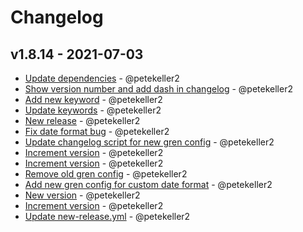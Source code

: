 # Changelog

## v1.8.14 - 2021-07-03
- [Update dependencies](https://github.com/petekeller2/grepord/commit/48040d9c3fdd6414d2b76f35d167262bb46a15ac) - @petekeller2
- [Show version number and add dash in changelog](https://github.com/petekeller2/grepord/commit/0c9c48d8f0e25698dfd02d36aea7cdd0ea09fe68) - @petekeller2
- [Add new keyword](https://github.com/petekeller2/grepord/commit/cdc6018ebabfb5915e87f573553bd13491a9db0a) - @petekeller2
- [Update keywords](https://github.com/petekeller2/grepord/commit/e459e8bc779802e17b72ccc3d77ae703e327c96d) - @petekeller2
- [New release](https://github.com/petekeller2/grepord/commit/17dc9981a8817e064984fd85e06f21e08af395b5) - @petekeller2
- [Fix date format bug](https://github.com/petekeller2/grepord/commit/6e72ad4b65f806149693d21ea15c53c282eafb40) - @petekeller2
- [Update changelog script for new gren config](https://github.com/petekeller2/grepord/commit/e3bc21a653102320cda5d3e178ab27116bc36c86) - @petekeller2
- [Increment version](https://github.com/petekeller2/grepord/commit/a44d15ce0a3c2213c5e0087d6bf08cad0108d053) - @petekeller2
- [Increment version](https://github.com/petekeller2/grepord/commit/3428ad3a6afe58803f2102781cd9d946daba4ce9) - @petekeller2
- [Remove old gren config](https://github.com/petekeller2/grepord/commit/93dffc16b2baa4641261c370321816ce3806c00e) - @petekeller2
- [Add new gren config for custom date format](https://github.com/petekeller2/grepord/commit/8c5e9b5030b4376f4bc14001eba64929c0674326) - @petekeller2
- [New version](https://github.com/petekeller2/grepord/commit/b299b1b94a1ae374dd739de8553356d8840d3591) - @petekeller2
- [Increment version](https://github.com/petekeller2/grepord/commit/a655450d81780db39b4d3ac7cd286996870d7a05) - @petekeller2
- [Update new-release.yml](https://github.com/petekeller2/grepord/commit/e158ea325cac319065800693eee5ab1b0468d6f3) - @petekeller2
